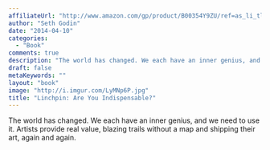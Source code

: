 ```yaml
---
affiliateUrl: "http://www.amazon.com/gp/product/B00354Y9ZU/ref=as_li_tl?ie=UTF8&camp=1789&creative=390957&creativeASIN=B00354Y9ZU&linkCode=as2&tag=jaktre-20&linkId=B54UG77FDRV54UKI"
author: "Seth Godin"
date: "2014-04-10"
categories:
  - "Book"
comments: true
description: "The world has changed. We each have an inner genius, and we need to use it. Artists provide real value, blazing trails without a map and shipping thei"
draft: false
metaKeywords: ""
layout: "book"
image: "http://i.imgur.com/LyMNp6P.jpg"
title: "Linchpin: Are You Indispensable?"
---
```


The world has changed. We each have an inner genius, and we need to use it. Artists provide real value, blazing trails without a map and shipping their art, again and again.
